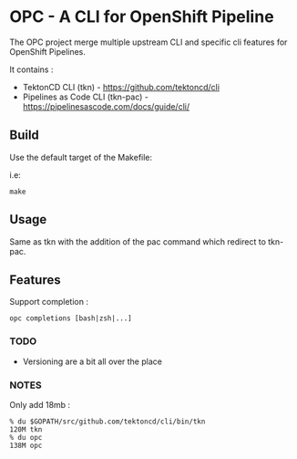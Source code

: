 # OPC - A CLI for OpenShift Pipeline

The OPC project merge multiple upstream CLI and specific cli features for
OpenShift Pipelines.

It contains :

- TektonCD CLI (tkn) - <https://github.com/tektoncd/cli>
- Pipelines as Code CLI (tkn-pac) - <https://pipelinesascode.com/docs/guide/cli/>

## Build

Use the default target of the Makefile:

i.e:

`make`

## Usage

Same as tkn with the addition of the pac command which redirect to tkn-pac.

## Features

Support completion :

`opc completions [bash|zsh|...]`

### TODO

- Versioning are a bit all over the place

### NOTES

Only add 18mb :

```
% du $GOPATH/src/github.com/tektoncd/cli/bin/tkn
120M tkn
% du opc
138M opc
```
